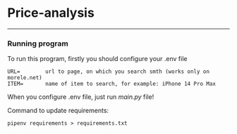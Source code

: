 # Price-analysis
---
### Running program
To run this program, firstly you should configure your .env file
```properties
URL=        url to page, on which you search smth (works only on morele.net)
ITEM=       name of item to search, for example: iPhone 14 Pro Max
```

When you configure .env file, just run _main.py_ file!

Command to update requirements:
```
pipenv requirements > requirements.txt
```